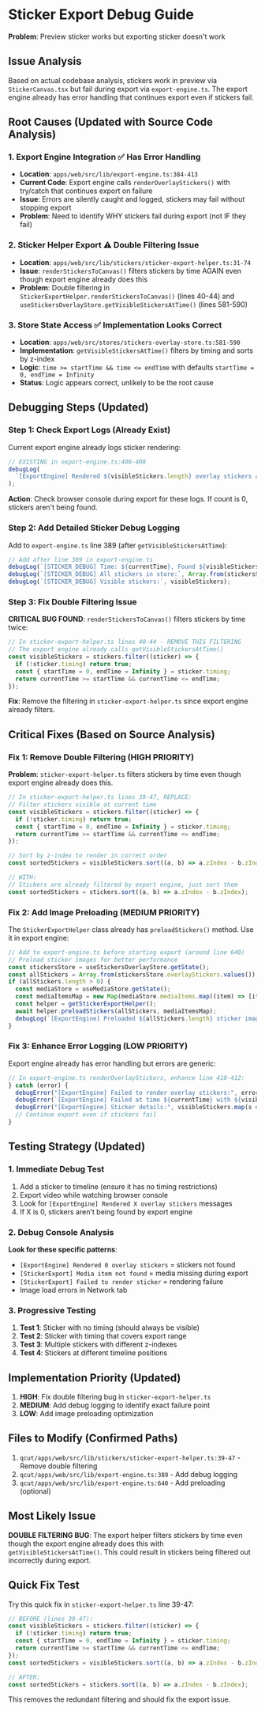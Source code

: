 # Sticker Export Debug Guide

**Problem**: Preview sticker works but exporting sticker doesn't work

## Issue Analysis

Based on actual codebase analysis, stickers work in preview via `StickerCanvas.tsx` but fail during export via `export-engine.ts`. The export engine already has error handling that continues export even if stickers fail.

## Root Causes (Updated with Source Code Analysis)

### 1. **Export Engine Integration** ✅ Has Error Handling
- **Location**: `apps/web/src/lib/export-engine.ts:384-413`
- **Current Code**: Export engine calls `renderOverlayStickers()` with try/catch that continues export on failure
- **Issue**: Errors are silently caught and logged, stickers may fail without stopping export
- **Problem**: Need to identify WHY stickers fail during export (not IF they fail)

### 2. **Sticker Helper Export** ⚠️ Double Filtering Issue
- **Location**: `apps/web/src/lib/stickers/sticker-export-helper.ts:31-74`
- **Issue**: `renderStickersToCanvas()` filters stickers by time AGAIN even though export engine already does this
- **Problem**: Double filtering in `StickerExportHelper.renderStickersToCanvas()` (lines 40-44) and `useStickersOverlayStore.getVisibleStickersAtTime()` (lines 581-590)

### 3. **Store State Access** ✅ Implementation Looks Correct
- **Location**: `apps/web/src/stores/stickers-overlay-store.ts:581-590`
- **Implementation**: `getVisibleStickersAtTime()` filters by timing and sorts by z-index
- **Logic**: `time >= startTime && time <= endTime` with defaults `startTime = 0, endTime = Infinity`
- **Status**: Logic appears correct, unlikely to be the root cause

## Debugging Steps (Updated)

### Step 1: Check Export Logs (Already Exist)
Current export engine already logs sticker rendering:

```typescript
// EXISTING in export-engine.ts:406-408
debugLog(
  `[ExportEngine] Rendered ${visibleStickers.length} overlay stickers at time ${currentTime}`
);
```

**Action**: Check browser console during export for these logs. If count is 0, stickers aren't being found.

### Step 2: Add Detailed Sticker Debug Logging
Add to `export-engine.ts` line 389 (after `getVisibleStickersAtTime`):

```typescript
// Add after line 389 in export-engine.ts
debugLog(`[STICKER_DEBUG] Time: ${currentTime}, Found ${visibleStickers.length} stickers`);
debugLog(`[STICKER_DEBUG] All stickers in store:`, Array.from(stickersStore.overlayStickers.values()));
debugLog(`[STICKER_DEBUG] Visible stickers:`, visibleStickers);
```

### Step 3: Fix Double Filtering Issue
**CRITICAL BUG FOUND**: `renderStickersToCanvas()` filters stickers by time twice:

```typescript
// In sticker-export-helper.ts lines 40-44 - REMOVE THIS FILTERING
// The export engine already calls getVisibleStickersAtTime()
const visibleStickers = stickers.filter((sticker) => {
  if (!sticker.timing) return true;
  const { startTime = 0, endTime = Infinity } = sticker.timing;
  return currentTime >= startTime && currentTime <= endTime;
});
```

**Fix**: Remove the filtering in `sticker-export-helper.ts` since export engine already filters.

## Critical Fixes (Based on Source Analysis)

### Fix 1: Remove Double Filtering (HIGH PRIORITY)
**Problem**: `sticker-export-helper.ts` filters stickers by time even though export engine already does this.

```typescript
// In sticker-export-helper.ts lines 39-47, REPLACE:
// Filter stickers visible at current time
const visibleStickers = stickers.filter((sticker) => {
  if (!sticker.timing) return true;
  const { startTime = 0, endTime = Infinity } = sticker.timing;
  return currentTime >= startTime && currentTime <= endTime;
});

// Sort by z-index to render in correct order
const sortedStickers = visibleStickers.sort((a, b) => a.zIndex - b.zIndex);

// WITH:
// Stickers are already filtered by export engine, just sort them
const sortedStickers = stickers.sort((a, b) => a.zIndex - b.zIndex);
```

### Fix 2: Add Image Preloading (MEDIUM PRIORITY)
The `StickerExportHelper` class already has `preloadStickers()` method. Use it in export engine:

```typescript
// Add to export-engine.ts before starting export (around line 640)
// Preload sticker images for better performance
const stickersStore = useStickersOverlayStore.getState();
const allStickers = Array.from(stickersStore.overlayStickers.values());
if (allStickers.length > 0) {
  const mediaStore = useMediaStore.getState();
  const mediaItemsMap = new Map(mediaStore.mediaItems.map((item) => [item.id, item]));
  const helper = getStickerExportHelper();
  await helper.preloadStickers(allStickers, mediaItemsMap);
  debugLog(`[ExportEngine] Preloaded ${allStickers.length} sticker images`);
}
```

### Fix 3: Enhance Error Logging (LOW PRIORITY)
Export engine already has error handling but errors are generic:

```typescript
// In export-engine.ts renderOverlayStickers, enhance line 410-412:
} catch (error) {
  debugError("[ExportEngine] Failed to render overlay stickers:", error);
  debugError(`[ExportEngine] Failed at time ${currentTime} with ${visibleStickers.length} stickers`);
  debugError("[ExportEngine] Sticker details:", visibleStickers.map(s => ({ id: s.id, mediaItemId: s.mediaItemId })));
  // Continue export even if stickers fail
}
```

## Testing Strategy (Updated)

### 1. **Immediate Debug Test**
1. Add a sticker to timeline (ensure it has no timing restrictions)
2. Export video while watching browser console
3. Look for `[ExportEngine] Rendered X overlay stickers` messages
4. If X is 0, stickers aren't being found by export engine

### 2. **Debug Console Analysis**
**Look for these specific patterns**:
- `[ExportEngine] Rendered 0 overlay stickers` = stickers not found
- `[StickerExport] Media item not found` = media missing during export  
- `[StickerExport] Failed to render sticker` = rendering failure
- Image load errors in Network tab

### 3. **Progressive Testing**
1. **Test 1**: Sticker with no timing (should always be visible)
2. **Test 2**: Sticker with timing that covers export range  
3. **Test 3**: Multiple stickers with different z-indexes
4. **Test 4**: Stickers at different timeline positions

## Implementation Priority (Updated)

1. **HIGH**: Fix double filtering bug in `sticker-export-helper.ts`
2. **MEDIUM**: Add debug logging to identify exact failure point
3. **LOW**: Add image preloading optimization

## Files to Modify (Confirmed Paths)

1. `qcut/apps/web/src/lib/stickers/sticker-export-helper.ts:39-47` - Remove double filtering
2. `qcut/apps/web/src/lib/export-engine.ts:389` - Add debug logging
3. `qcut/apps/web/src/lib/export-engine.ts:640` - Add preloading (optional)

## Most Likely Issue

**DOUBLE FILTERING BUG**: The export helper filters stickers by time even though the export engine already does this with `getVisibleStickersAtTime()`. This could result in stickers being filtered out incorrectly during export.

## Quick Fix Test

Try this quick fix in `sticker-export-helper.ts` line 39-47:

```typescript
// BEFORE (lines 39-47):
const visibleStickers = stickers.filter((sticker) => {
  if (!sticker.timing) return true;
  const { startTime = 0, endTime = Infinity } = sticker.timing;
  return currentTime >= startTime && currentTime <= endTime;
});
const sortedStickers = visibleStickers.sort((a, b) => a.zIndex - b.zIndex);

// AFTER:
const sortedStickers = stickers.sort((a, b) => a.zIndex - b.zIndex);
```

This removes the redundant filtering and should fix the export issue.